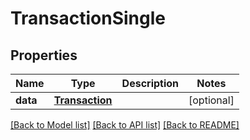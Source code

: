 # TransactionSingle

## Properties
Name | Type | Description | Notes
------------ | ------------- | ------------- | -------------
**data** | [**Transaction**](Transaction.md) |  | [optional] 

[[Back to Model list]](../README.md#documentation-for-models) [[Back to API list]](../README.md#documentation-for-api-endpoints) [[Back to README]](../README.md)


